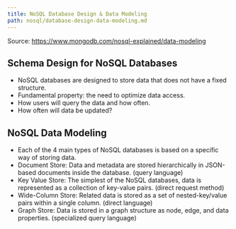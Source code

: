 ```yaml
---
title: NoSQL Database Design & Data Modeling
path: nosql/database-design-data-modeling.md
---
```

Source: https://www.mongodb.com/nosql-explained/data-modeling

## Schema Design for NoSQL Databases

- NoSQL databases are designed to store data that does not have a fixed structure.
- Fundamental property: the need to optimize data access.
- How users will query the data and how often.
- How often will data be updated?

## NoSQL Data Modeling

- Each of the 4 main types of NoSQL databases is based on a specific way of storing data.
- Document Store: Data and metadata are stored hierarchically in JSON-based documents inside the database. (query language)
- Key Value Store: The simplest of the NoSQL databases, data is represented as a collection of key-value pairs. (direct request method)
- Wide-Column Store: Related data is stored as a set of nested-key/value pairs within a single column. (direct language)
- Graph Store: Data is stored in a graph structure as node, edge, and data properties. (specialized query language)